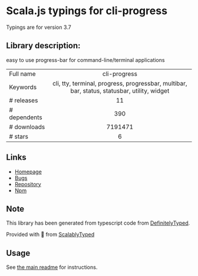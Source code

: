 
# Scala.js typings for cli-progress

Typings are for version 3.7

## Library description:
easy to use progress-bar for command-line/terminal applications

|                    |                 |
| ------------------ | :-------------: |
| Full name          | cli-progress |
| Keywords           | cli, tty, terminal, progress, progressbar, multibar, bar, status, statusbar, utility, widget |
| # releases         | 11 |
| # dependents       | 390 |
| # downloads        | 7191471 |
| # stars            | 6 |

## Links
- [Homepage](https://github.com/AndiDittrich/Node.CLI-Progress)
- [Bugs](https://github.com/AndiDittrich/Node.CLI-Progress/issues)
- [Repository](https://github.com/AndiDittrich/Node.CLI-Progress)
- [Npm](https://www.npmjs.com/package/cli-progress)
    


## Note
This library has been generated from typescript code from [DefinitelyTyped](https://definitelytyped.org).

Provided with :purple_heart: from [ScalablyTyped](https://github.com/oyvindberg/ScalablyTyped)

## Usage
See [the main readme](../../readme.md) for instructions.



